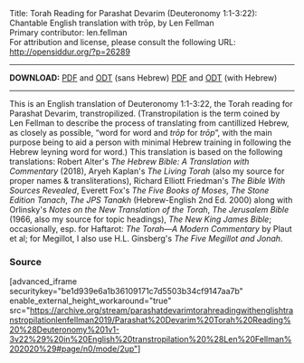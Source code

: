<html>
<head></head>
<body>
Title: Torah Reading for Parashat Devarim (Deuteronomy 1:1-3:22): Chantable English translation with trōp, by Len Fellman<br />
Primary contributor: len.fellman<br />
For attribution and license, please consult the following URL: <a href="http://opensiddur.org/?p=26289">http://opensiddur.org/?p=26289</a>
<p />
<hr />

<strong>DOWNLOAD:</strong> 
<a href="https://archive.org/download/parashatdevarimtorahreadingwithenglishtranstropilationlenfellman2019/Parashat%20Devarim%20Torah%20Reading%20%28Deuteronomy%201v1-3v22%29%20in%20English%20transtropilation%20%28Len%20Fellman%202020%29%20-%20english%20only.pdf">PDF</a> and <a href="https://archive.org/download/parashatdevarimtorahreadingwithenglishtranstropilationlenfellman2019/Parashat%20Devarim%20Torah%20Reading%20%28Deuteronomy%201v1-3v22%29%20in%20English%20transtropilation%20%28Len%20Fellman%202020%29%20-%20english%20only.odt">ODT</a> (sans Hebrew) 
<a href="https://archive.org/download/parashatdevarimtorahreadingwithenglishtranstropilationlenfellman2019/Parashat%20Devarim%20Torah%20Reading%20%28Deuteronomy%201v1-3v22%29%20in%20English%20transtropilation%20%28Len%20Fellman%202020%29.pdf">PDF</a> and <a href="https://archive.org/download/parashatdevarimtorahreadingwithenglishtranstropilationlenfellman2019/Parashat%20Devarim%20Torah%20Reading%20%28Deuteronomy%201v1-3v22%29%20in%20English%20transtropilation%20%28Len%20Fellman%202020%29.odt">ODT</a> (with Hebrew)

<hr />

This is an English translation of Deuteronomy 1:1-3:22, the Torah reading for Parashat Devarim, transtropilized. (Transtropilation is the term coined by Len Fellman to describe the process of translating from cantillized Hebrew, as closely as possible, “word for word and <em>trōp</em> for <em>trōp</em>”, with the main purpose being to aid a person with minimal Hebrew training in following the Hebrew leyning word for word.) This translation is based on the following translations: Robert Alter's <em>The Hebrew Bible: A Translation with Commentary</em> (2018), Aryeh Kaplan's <em>The Living Torah</em> (also my source for proper names &amp; transliterations), Richard Elliott Friedman's <em>The Bible With Sources Revealed</em>, Everett Fox's <em>The Five Books of Moses</em>, <em>The Stone Edition Tanach</em>, <em>The JPS Tanakh</em> (Hebrew-English 2nd Ed. 2000) along with Orlinsky's <em>Notes on the New Translation of the Torah</em>, <em>The Jerusalem Bible</em> (1966, also my source for topic headings), <em>The New King James Bible</em>; occasionally, esp. for Haftarot: <em>The Torah—A Modern Commentary</em> by Plaut et al; for Megillot, I also use H.L. Ginsberg's <em>The Five Megillot and Jonah</em>.

<h3>Source</h3>

[advanced_iframe securitykey="be1d939e6a1b36109171c7d5503b34cf9147aa7b" enable_external_height_workaround="true" src="https://archive.org/stream/parashatdevarimtorahreadingwithenglishtranstropilationlenfellman2019/Parashat%20Devarim%20Torah%20Reading%20%28Deuteronomy%201v1-3v22%29%20in%20English%20transtropilation%20%28Len%20Fellman%202020%29#page/n0/mode/2up"]

&nbsp;

</body>
</html>